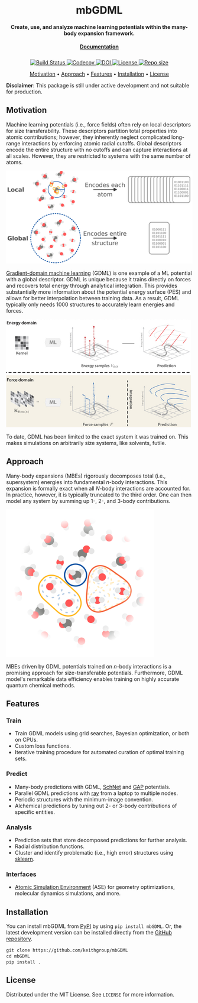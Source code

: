 <h1 align="center">mbGDML</h1>

<h4 align="center">Create, use, and analyze machine learning potentials within the many-body expansion framework.</h4>

<h4 align="center" style="padding-bottom: 0.5em;"><a href="https://keithgroup.github.io/mbGDML">Documentation</a></h4>

<p align="center">
    <a href="https://github.com/keithgroup/mbGDML/actions/workflows/python-package.yml">
        <img src="https://github.com/keithgroup/mbGDML/actions/workflows/python-package.yml/badge.svg" alt="Build Status ">
    </a>
    <a href="https://codecov.io/gh/keithgroup/mbGDML">
        <img src="https://codecov.io/gh/keithgroup/mbGDML/branch/main/graph/badge.svg?token=P643JEUWZC" alt="Codecov">
    </a>
    <a href="https://doi.org/10.5281/zenodo.6270373">
        <img src="https://zenodo.org/badge/DOI/10.5281/zenodo.6270373.svg" alt="DOI">
    </a>
    <a href="https://github.com/keithgroup/mbGDML/blob/main/LICENSE" target="_blank">
        <img src="https://img.shields.io/github/license/keithgroup/mbGDML" alt="License">
    </a>
    <a href="https://github.com/keithgroup/mbGDML" target="_blank">
        <img src="https://img.shields.io/github/repo-size/keithgroup/mbGDML" alt="Repo size">
    </a>
</p>

<p align="center">
    <a href="#motivation">Motivation</a> •
    <a href="#approach">Approach</a> •
    <a href="#features">Features</a>  •
    <a href="#installation">Installation</a>  •
    <a href="#license">License</a>
</p>

**Disclaimer**: This package is still under active development and not suitable for production.

## Motivation

Machine learning potentials (i.e., force fields) often rely on local descriptors for size transferability.
These descriptors partition total properties into atomic contributions; however, they inherently neglect complicated long-range interactions by enforcing atomic radial cutoffs.
Global descriptors encode the entire structure with no cutoffs and can capture interactions at all scales.
However, they are restricted to systems with the same number of atoms.

<img src="https://github.com/keithgroup/mbGDML/blob/main/docs/source/images/descriptors/global-vs-local-descriptor.png?raw=true" width="600"/>

[Gradient-domain machine learning](http://www.sgdml.org/) (GDML) is one example of a ML potential with a global descriptor.
GDML is unique because it trains directly on forces and recovers total energy through analytical integration.
This provides substantially more information about the potential energy surface (PES) and allows for better interpolation between training data.
As a result, GDML typically only needs 1000 structures to accurately learn energies and forces.

<img src="https://github.com/keithgroup/mbGDML/blob/main/docs/source/images/gdml-concept-e-vs-f-train.png?raw=true" width="500"/>

To date, GDML has been limited to the exact system it was trained on.
This makes simulations on arbitrarily size systems, like solvents, futile.

## Approach

Many-body expansions (MBEs) rigorously decomposes total (i.e., supersystem) energies into fundamental *n*-body interactions.
This expansion is formally exact when all *N*-body interactions are accounted for.
In practice, however, it is typically truncated to the third order.
One can then model any system by summing up 1-, 2-, and 3-body contributions.

<img src="https://github.com/keithgroup/mbGDML/blob/main/docs/source/images/explicit-water-methanol-mbe-allorders.svg?raw=true" width="400"/>

MBEs driven by GDML potentials trained on *n*-body interactions is a promising approach for size-transferable potentials.
Furthermore, GDML model's remarkable data efficiency enables training on highly accurate quantum chemical methods.

## Features

### Train

- Train GDML models using grid searches, Bayesian optimization, or both on CPUs.
- Custom loss functions.
- Iterative training procedure for automated curation of optimal training sets.

### Predict

- Many-body predictions with GDML, [SchNet](https://schnetpack.readthedocs.io/en/stable/) and [GAP](https://libatoms.github.io/GAP/) potentials.
- Parallel GDML predictions with [ray](https://docs.ray.io/en/latest/) from a laptop to multiple nodes.
- Periodic structures with the minimum-image convention.
- Alchemical predictions by tuning out 2- or 3-body contributions of specific entities.

### Analysis

- Prediction sets that store decomposed predictions for further analysis.
- Radial distribution functions.
- Cluster and identify problematic (i.e., high error) structures using [sklearn](https://scikit-learn.org/stable/index.html).

### Interfaces

- [Atomic Simulation Environment](https://wiki.fysik.dtu.dk/ase/) (ASE) for geometry optimizations, molecular dynamics simulations, and more.

## Installation

You can install mbGDML from [PyPI](https://pypi.org/project/mbGDML/) by using `pip install mbGDML`.
Or, the latest development version can be installed directly from the [GitHub repository](https://github.com/keithgroup/mbGDML).

```text
git clone https://github.com/keithgroup/mbGDML
cd mbGDML
pip install .
```

## License

Distributed under the MIT License. See `LICENSE` for more information.
